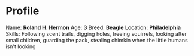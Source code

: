 # Profile
Name: **Roland H. Hermon**
Age: **3**
Breed: **Beagle**
Location: **Philadelphia**
Skills: Following scent trails, digging holes, treeing
squirrels, looking after small children, guarding the pack,
stealing chimkin when the little humans isn't looking

